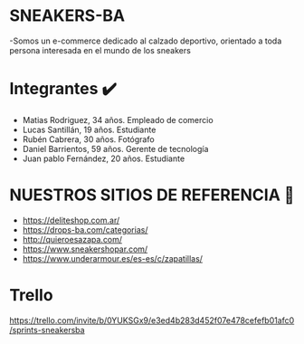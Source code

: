 # SNEAKERS-BA
-Somos un e-commerce dedicado al calzado deportivo, orientado a toda persona interesada en el mundo de los sneakers
# Integrantes ✔️
- Matias Rodriguez, 34 años. Empleado de comercio
- Lucas Santillán, 19 años. Estudiante
- Rubén Cabrera, 30 años. Fotógrafo
- Daniel Barrientos, 59 años. Gerente de tecnología
- Juan pablo Fernández, 20 años. Estudiante

# NUESTROS SITIOS DE REFERENCIA 🔎 
  - https://deliteshop.com.ar/
  - https://drops-ba.com/categorias/
  - http://quieroesazapa.com/
  - https://www.sneakershopar.com/
  - https://www.underarmour.es/es-es/c/zapatillas/ 

  # Trello 
  https://trello.com/invite/b/0YUKSGx9/e3ed4b283d452f07e478cefefb01afc0/sprints-sneakersba
